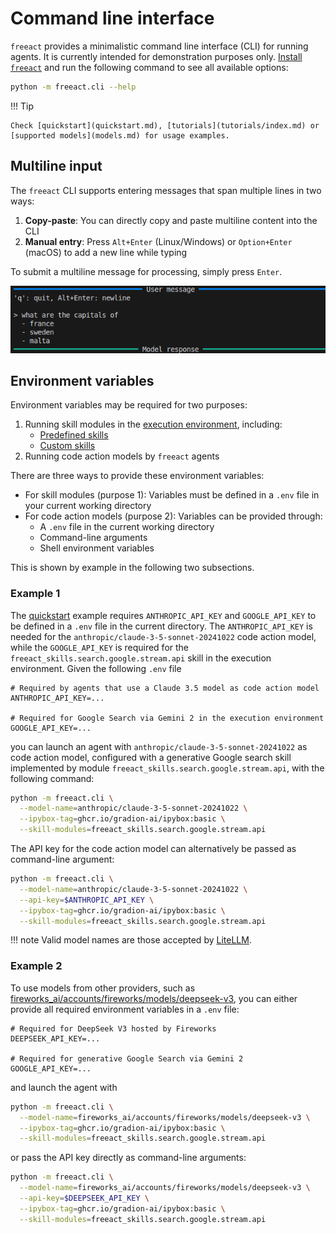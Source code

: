 # Command line interface

`freeact` provides a minimalistic command line interface (CLI) for running agents. It is currently intended for demonstration purposes only. [Install `freeact`](installation.md) and run the following command to see all available options:

```bash
python -m freeact.cli --help
```

!!! Tip

    Check [quickstart](quickstart.md), [tutorials](tutorials/index.md) or [supported models](models.md) for usage examples.

## Multiline input

The `freeact` CLI supports entering messages that span multiple lines in two ways:

1. **Copy-paste**: You can directly copy and paste multiline content into the CLI
2. **Manual entry**: Press `Alt+Enter` (Linux/Windows) or `Option+Enter` (macOS) to add a new line while typing

To submit a multiline message for processing, simply press `Enter`.

![Multiline input](img/multiline.png)

## Environment variables

Environment variables may be required for two purposes:

1. Running skill modules in the [execution environment](environment.md#execution-environment), including:
    - [Predefined skills](https://gradion-ai.github.io/freeact-skills/)
    - [Custom skills](tutorials/skills.md)
2. Running code action models by `freeact` agents

There are three ways to provide these environment variables:

- For skill modules (purpose 1): Variables must be defined in a `.env` file in your current working directory
- For code action models (purpose 2): Variables can be provided through:
    - A `.env` file in the current working directory
    - Command-line arguments
    - Shell environment variables

This is shown by example in the following two subsections.

### Example 1

The [quickstart](quickstart.md) example requires `ANTHROPIC_API_KEY` and `GOOGLE_API_KEY` to be defined in a `.env` file in the current directory. The `ANTHROPIC_API_KEY` is needed for the `anthropic/claude-3-5-sonnet-20241022` code action model, while the `GOOGLE_API_KEY` is required for the `freeact_skills.search.google.stream.api` skill in the execution environment. Given the following `.env` file

```env title=".env"
# Required by agents that use a Claude 3.5 model as code action model
ANTHROPIC_API_KEY=...

# Required for Google Search via Gemini 2 in the execution environment
GOOGLE_API_KEY=...
```

you can launch an agent with `anthropic/claude-3-5-sonnet-20241022` as code action model, configured with a generative Google search skill implemented by module `freeact_skills.search.google.stream.api`, with the following command:

```bash
python -m freeact.cli \
  --model-name=anthropic/claude-3-5-sonnet-20241022 \
  --ipybox-tag=ghcr.io/gradion-ai/ipybox:basic \
  --skill-modules=freeact_skills.search.google.stream.api
```

The API key for the code action model can alternatively be passed as command-line argument:

```bash
python -m freeact.cli \
  --model-name=anthropic/claude-3-5-sonnet-20241022 \
  --api-key=$ANTHROPIC_API_KEY \
  --ipybox-tag=ghcr.io/gradion-ai/ipybox:basic \
  --skill-modules=freeact_skills.search.google.stream.api
```

!!! note
    Valid model names are those accepted by [LiteLLM](https://www.litellm.ai/).

### Example 2

To use models from other providers, such as [fireworks_ai/accounts/fireworks/models/deepseek-v3](https://fireworks.ai/models/fireworks/deepseek-v3), you can either provide all required environment variables in a `.env` file:

```env title=".env"
# Required for DeepSeek V3 hosted by Fireworks
DEEPSEEK_API_KEY=...

# Required for generative Google Search via Gemini 2
GOOGLE_API_KEY=...
```

and launch the agent with

```bash
python -m freeact.cli \
  --model-name=fireworks_ai/accounts/fireworks/models/deepseek-v3 \
  --ipybox-tag=ghcr.io/gradion-ai/ipybox:basic \
  --skill-modules=freeact_skills.search.google.stream.api
```

or pass the API key directly as command-line arguments:

```bash
python -m freeact.cli \
  --model-name=fireworks_ai/accounts/fireworks/models/deepseek-v3 \
  --api-key=$DEEPSEEK_API_KEY \
  --ipybox-tag=ghcr.io/gradion-ai/ipybox:basic \
  --skill-modules=freeact_skills.search.google.stream.api
```

